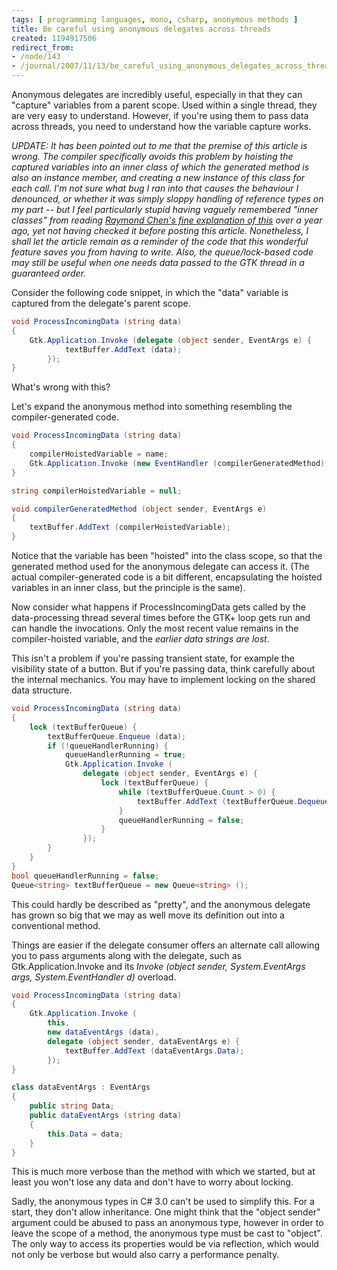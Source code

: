 ```yaml
---
tags: [ programming languages, mono, csharp, anonymous methods ]
title: Be careful using anonymous delegates across threads
created: 1194917506
redirect_from:
- /node/143
- /journal/2007/11/13/be_careful_using_anonymous_delegates_across_threads
---
```


Anonymous delegates are incredibly useful, especially in that they can "capture"
variables from a parent scope. Used within a single thread, they are very easy
to understand. However, if you're using them to pass data across threads, you
need to understand how the variable capture works.<!--break-->

_UPDATE: It has been pointed out to me that the premise of this article is
wrong. The compiler specifically avoids this problem by hoisting the captured
variables into an inner class of which the generated method is also an instance
member, and creating a new instance of this class for each call. I'm not sure
what bug I ran into that causes the behaviour I denounced, or whether it was
simply sloppy handling of reference types on my part -- but I feel particularly
stupid having vaguely remembered "inner classes" from reading [Raymond Chen's
fine explanation of
this](http://blogs.msdn.com/oldnewthing/archive/2006/08/02/686456.aspx) over a
year ago, yet not having checked it before posting this article. Nonetheless, I
shall let the article remain as a reminder of the code that this wonderful
feature saves you from having to write. Also, the queue/lock-based code may
still be useful when one needs data passed to the GTK thread in a guaranteed
order._

Consider the following code snippet, in which the "data" variable is captured from the delegate's parent scope.

```csharp
void ProcessIncomingData (string data)
{
    Gtk.Application.Invoke (delegate (object sender, EventArgs e) {
            textBuffer.AddText (data);
        });
}
```

What's wrong with this?

Let's expand the anonymous method into something resembling the compiler-generated code.

```csharp
void ProcessIncomingData (string data)
{
    compilerHoistedVariable = name;
    Gtk.Application.Invoke (new EventHandler (compilerGeneratedMethod));
}

string compilerHoistedVariable = null;

void compilerGeneratedMethod (object sender, EventArgs e)
{
    textBuffer.AddText (compilerHoistedVariable);
}
```

Notice that the variable has been "hoisted" into the class scope, so that the
generated method used for the anonymous delegate can access it. (The actual
compiler-generated code is a bit different, encapsulating the hoisted variables
in an inner class, but the principle is the same).

Now consider what happens if ProcessIncomingData gets called by the
data-processing thread several times before the GTK+ loop gets run and can
handle the invocations. Only the most recent value remains in the
compiler-hoisted variable, and the *earlier data strings are lost*.

This isn't a problem if you're passing transient state, for example the
visibility state of a button. But if you're passing data, think carefully about
the internal mechanics. You may have to implement locking on the shared data
structure.

```csharp
void ProcessIncomingData (string data)
{
    lock (textBufferQueue) {
        textBufferQueue.Enqueue (data);
        if (!queueHandlerRunning) {
            queueHandlerRunning = true;
            Gtk.Application.Invoke (
                delegate (object sender, EventArgs e) {
                    lock (textBufferQueue) {
                        while (textBufferQueue.Count > 0) {
                            textBuffer.AddText (textBufferQueue.Dequeue ());
                        }
                        queueHandlerRunning = false;
                    }
                });
        }
    }
}
bool queueHandlerRunning = false;
Queue<string> textBufferQueue = new Queue<string> ();
```

This could hardly be described as "pretty", and the anonymous delegate has grown
so big that we may as well move its definition out into a conventional method.

Things are easier if the delegate consumer offers an alternate call allowing you
to pass arguments along with the delegate, such as Gtk.Application.Invoke and
its _Invoke (object sender, System.EventArgs args, System.EventHandler d)_
overload.

```csharp
void ProcessIncomingData (string data)
{
    Gtk.Application.Invoke (
        this,
        new dataEventArgs (data),
        delegate (object sender, dataEventArgs e) {
            textBuffer.AddText (dataEventArgs.Data);
        });
}

class dataEventArgs : EventArgs
{
    public string Data;
    public dataEventArgs (string data)
    {
        this.Data = data;
    }
}
```

This is much more verbose than the method with which we started, but at least
you won't lose any data and don't have to worry about locking.

Sadly, the anonymous types in C# 3.0 can't be used to simplify this. For a
start, they don't allow inheritance. One might think that the "object sender"
argument could be abused to pass an anonymous type, however in order to leave
the scope of a method, the anonymous type must be cast to "object". The only way
to access its properties would be via reflection, which would not only be
verbose but would also carry a performance penalty.
